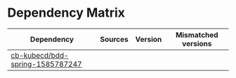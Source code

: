 # Dependency Matrix

Dependency | Sources | Version | Mismatched versions
---------- | ------- | ------- | -------------------
[cb-kubecd/bdd-spring-1585787247](https://github.com/cb-kubecd/bdd-spring-1585787247.git) |  | []() | 
